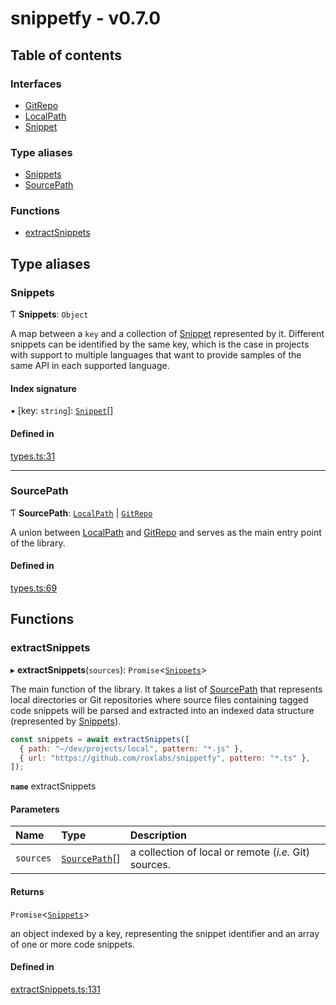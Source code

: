 # snippetfy - v0.7.0

## Table of contents

### Interfaces

- [GitRepo](interfaces/GitRepo.md)
- [LocalPath](interfaces/LocalPath.md)
- [Snippet](interfaces/Snippet.md)

### Type aliases

- [Snippets](index.md#snippets)
- [SourcePath](index.md#sourcepath)

### Functions

- [extractSnippets](index.md#extractsnippets)

## Type aliases

### Snippets

Ƭ **Snippets**: `Object`

A map between a `key` and a collection of [Snippet](interfaces/Snippet.md) represented by it.
Different snippets can be identified by the same key, which is the case in projects
with support to multiple languages that want to provide samples of the same API in
each supported language.

#### Index signature

▪ [key: `string`]: [`Snippet`](interfaces/Snippet.md)[]

#### Defined in

[types.ts:31](https://github.com/roxlabs/snippetfy/blob/a37309d/src/types.ts#L31)

___

### SourcePath

Ƭ **SourcePath**: [`LocalPath`](interfaces/LocalPath.md) \| [`GitRepo`](interfaces/GitRepo.md)

A union between [LocalPath](interfaces/LocalPath.md) and [GitRepo](interfaces/GitRepo.md) and serves as the main
entry point of the library.

#### Defined in

[types.ts:69](https://github.com/roxlabs/snippetfy/blob/a37309d/src/types.ts#L69)

## Functions

### extractSnippets

▸ **extractSnippets**(`sources`): `Promise`<[`Snippets`](index.md#snippets)\>

The main function of the library. It takes a list of [SourcePath](index.md#sourcepath) that represents
local directories or Git repositories where source files containing tagged code snippets
will be parsed and extracted into an indexed data structure (represented by [Snippets](index.md#snippets)).

```js
const snippets = await extractSnippets([
  { path: "~/dev/projects/local", pattern: "*.js" },
  { url: "https://github.com/roxlabs/snippetfy", pattern: "*.ts" },
]);
```

**`name`** extractSnippets

#### Parameters

| Name | Type | Description |
| :------ | :------ | :------ |
| `sources` | [`SourcePath`](index.md#sourcepath)[] | a collection of local or remote (_i.e._ Git) sources. |

#### Returns

`Promise`<[`Snippets`](index.md#snippets)\>

an object indexed by a key, representing the snippet identifier and an array of one
or more code snippets.

#### Defined in

[extractSnippets.ts:131](https://github.com/roxlabs/snippetfy/blob/a37309d/src/extractSnippets.ts#L131)
